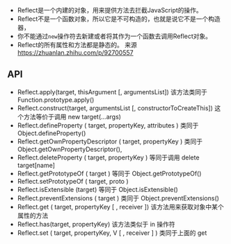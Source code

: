 
 * Reflect是一个内建的对象，用来提供方法去拦截JavaScript的操作。
 * Reflect不是一个函数对象，所以它是不可构造的，也就是说它不是一个构造器，
 * 你不能通过`new`操作符去新建或者将其作为一个函数去调用Reflect对象。
 * Reflect的所有属性和方法都是静态的。
来源 https://zhuanlan.zhihu.com/p/92700557

## API
- Reflect.apply(target, thisArgument [, argumentsList])
该方法类同于 Function.prototype.apply()
- Reflect.construct(target, argumentsList [, constructorToCreateThis])
这个方法等价于调用 new target(...args)
- Reflect.defineProperty ( target, propertyKey, attributes ) 类同于 Object.defineProperty()
- Reflect.getOwnPropertyDescriptor ( target, propertyKey )
类同于 Object.getOwnPropertyDescriptor(),
- Reflect.deleteProperty ( target, propertyKey )
等同于调用 delete target[name]
- Reflect.getPrototypeOf ( target ) 等同于 Object.getPrototypeOf()
- Reflect.setPrototypeOf ( target, proto )
- Reflect.isExtensible (target) 等同于 Object.isExtensible()
- Reflect.preventExtensions ( target ) 类同于 Object.preventExtensions()
- Reflect.get ( target, propertyKey [ , receiver ])
该方法用来获取对象中某个属性的方法
- Reflect.has(target, propertyKey) 该方法类似于 in 操作符
- Reflect.set ( target, propertyKey, V [ , receiver ] )
类同于上面的 get
